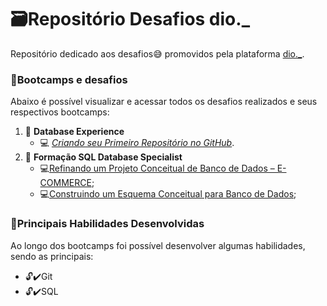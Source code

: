 # 🗃Repositório Desafios dio._

Repositório dedicado aos desafios😅 promovidos pela plataforma [dio._](https://dio.me/sign-up?ref=K9SYA3A7NE).

### 🚀Bootcamps e desafios
Abaixo é possível visualizar e acessar todos os desafios realizados e seus respectivos bootcamps:

1. 🏅 **Database Experience**
    - 💻 [*Criando seu Primeiro Repositório no GitHub*](https://github.com/pspellegrini/dio._).
2. 🏅 **Formação SQL Database Specialist**
    - 💻[Refinando um Projeto Conceitual de Banco de Dados – E-COMMERCE](https://github.com/pspellegrini/dio._/tree/main/Desafios/E-Commerce);
    - 💻[Construindo um Esquema Conceitual para Banco de Dados](https://github.com/pspellegrini/dio._/tree/main/Desafios/Oficina);



### 🎯Principais Habilidades Desenvolvidas

Ao longo dos bootcamps foi possível desenvolver algumas habilidades, sendo as principais:

- 🔓✔️Git
- 🔓✔️SQL
